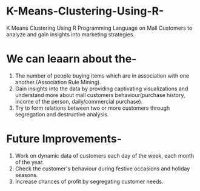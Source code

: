 # K-Means-Clustering-Using-R-
K Means Clustering Using R Programming Language on Mall Customers to analyze and gain insights into marketing strategies.

# We can leaarn about the-

1. The number of people buying items which are in association with one another.(Association Rule Mining).
2. Gain insights into the data by providing captivating visualizations and understand more about mall customers behaviour(purchase history, income of the person, daily/commercial purchase).
3. Try to form relations between two or more customers through segregation and destructive analysis.

# Future Improvements-

1. Work on dynamic data of customers each day of the week, each month of the year.
2. Check the customer's behaviour during festive occasions and holiday seasons.
3. Increase chances of profit by segregating customer needs.
